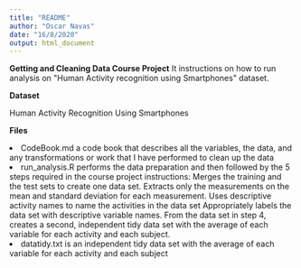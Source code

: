 ```yaml
---
title: "README"
author: "Oscar Navas"
date: "16/8/2020"
output: html_document
---
```


<b>Getting and Cleaning Data Course Project</b>
It instructions on how to run analysis on "Human Activity recognition using Smartphones" dataset.</p>

<b>Dataset</b>
<p>Human Activity Recognition Using Smartphones</p>

<b>Files</b>
<li>CodeBook.md a code book that describes all the variables, the data, and any transformations or work that I have performed to clean up the data</li>

<li>run_analysis.R performs the data preparation and then followed by the 5 steps required in the course project instructions:
Merges the training and the test sets to create one data set.
Extracts only the measurements on the mean and standard deviation for each measurement.
Uses descriptive activity names to name the activities in the data set
Appropriately labels the data set with descriptive variable names.
From the data set in step 4, creates a second, independent tidy data set with the average of each variable for each activity and each subject.</li>

<li>datatidy.txt is an independent tidy data set with the average of each variable for each activity and each subject</li>